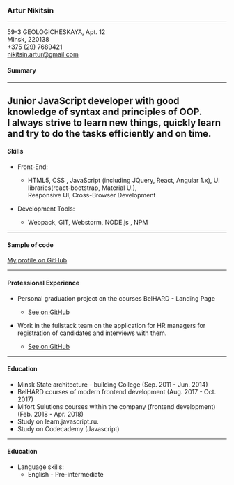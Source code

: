 ### Artur Nikitsin

---

59-3 GEOLOGICHESKAYA,  Apt.  12 <br>
Minsk, 220138 <br>
+375 (29) 7689421 <br>
nikitsin.artur@gmail.com

#### Summary

---
<strong>Junior JavaScript developer</strong>  with good knowledge of syntax and principles of OOP. <br>
I always strive to learn new things, quickly learn and try to do the tasks efficiently and on time.
---
#### Skills


+ Front-End:
  + HTML5, CSS , JavaScript (including JQuery, React, Angular 1.x), UI libraries(react-bootstrap, Material UI), <br> 
  Responsive UI, Cross-Browser Development
  
+ Development Tools:
   + Webpack, GIT, Webstorm, NODE.js , NPM
 ---
 #### Sample of code
   

 
 [My profile on GitHub](https://github.com/artur-nikitsin)
 
 ---
  #### Professional Experience 
 
 + Personal graduation project on the courses BelHARD - Landing Page   
     + [See on GitHub](https://github.com/artur-nikitsin/BelHard)
  
  + Work in the fullstack team on the application for HR managers for registration of candidates and 
  interviews with them.     
      + [See on GitHub](https://github.com/artur-nikitsin/Training-team-4)
      
---
#### Education
+ Minsk State architecture - building College  (Sep. 2011 - Jun. 2014)
+ BelHARD courses of modern  frontend development (Aug. 2017 - Oct. 2017) 
+ Mifort Sulutions courses within the company (frontend development)      (Feb. 2018 - Apr. 2018) 
+ Study on learn.javascript.ru.
+ Study on 	Codecademy (Javascript)
---
#### Education

+ Language skills:
    +	English - Pre-intermediate